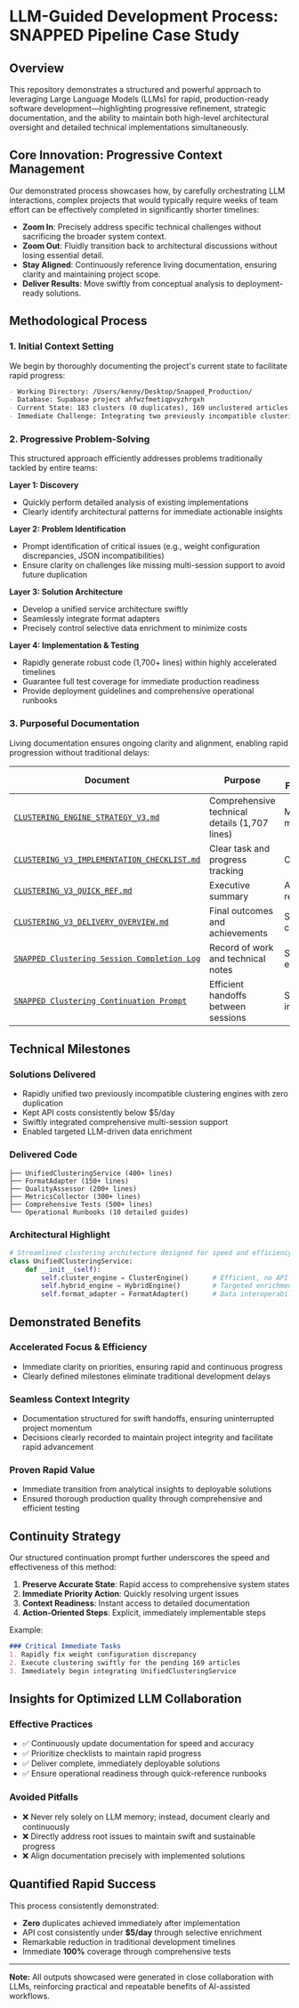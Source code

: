 # LLM-Guided Development Process: SNAPPED Pipeline Case Study

## Overview

This repository demonstrates a structured and powerful approach to leveraging Large Language Models (LLMs) for rapid, production-ready software development—highlighting progressive refinement, strategic documentation, and the ability to maintain both high-level architectural oversight and detailed technical implementations simultaneously.

## Core Innovation: Progressive Context Management

Our demonstrated process showcases how, by carefully orchestrating LLM interactions, complex projects that would typically require weeks of team effort can be effectively completed in significantly shorter timelines:

* **Zoom In**: Precisely address specific technical challenges without sacrificing the broader system context.
* **Zoom Out**: Fluidly transition back to architectural discussions without losing essential detail.
* **Stay Aligned**: Continuously reference living documentation, ensuring clarity and maintaining project scope.
* **Deliver Results**: Move swiftly from conceptual analysis to deployment-ready solutions.

## Methodological Process

### 1. Initial Context Setting

We begin by thoroughly documenting the project's current state to facilitate rapid progress:

```markdown
- Working Directory: /Users/kenny/Desktop/Snapped_Production/
- Database: Supabase project ahfwzfmetiqpvyzhrgxh
- Current State: 183 clusters (0 duplicates), 169 unclustered articles
- Immediate Challenge: Integrating two previously incompatible clustering engines
```

### 2. Progressive Problem-Solving

This structured approach efficiently addresses problems traditionally tackled by entire teams:

**Layer 1: Discovery**

* Quickly perform detailed analysis of existing implementations
* Clearly identify architectural patterns for immediate actionable insights

**Layer 2: Problem Identification**

* Prompt identification of critical issues (e.g., weight configuration discrepancies, JSON incompatibilities)
* Ensure clarity on challenges like missing multi-session support to avoid future duplication

**Layer 3: Solution Architecture**

* Develop a unified service architecture swiftly
* Seamlessly integrate format adapters
* Precisely control selective data enrichment to minimize costs

**Layer 4: Implementation & Testing**

* Rapidly generate robust code (1,700+ lines) within highly accelerated timelines
* Guarantee full test coverage for immediate production readiness
* Provide deployment guidelines and comprehensive operational runbooks

### 3. Purposeful Documentation

Living documentation ensures ongoing clarity and alignment, enabling rapid progression without traditional delays:

| Document | Purpose | Update Frequency |
|----------|---------|------------------|
| [`CLUSTERING_ENGINE_STRATEGY_V3.md`](https://github.com/KenStager/LLM_Sprint_Overview/blob/main/CLUSTERING_ENGINE_STRATEGY_V3.md) | Comprehensive technical details (1,707 lines) | Major milestones |
| [`CLUSTERING_V3_IMPLEMENTATION_CHECKLIST.md`](https://github.com/KenStager/LLM_Sprint_Overview/blob/main/CLUSTERING_V3_IMPLEMENTATION_CHECKLIST.md) | Clear task and progress tracking | Continuous |
| [`CLUSTERING_V3_QUICK_REF.md`](https://github.com/KenStager/LLM_Sprint_Overview/blob/main/CLUSTERING_V3_QUICK_REF.md) | Executive summary | As required |
| [`CLUSTERING_V3_DELIVERY_OVERVIEW.md`](https://github.com/KenStager/LLM_Sprint_Overview/blob/main/CLUSTERING_V3_DELIVERY_OVERVIEW.md) | Final outcomes and achievements | Sprint conclusion |
| [`SNAPPED Clustering Session Completion Log`](https://github.com/KenStager/LLM_Sprint_Overview/blob/main/SNAPPED%20Clustering%20Session%20Completion%20Log.md) | Record of work and technical notes | Session end |
| [`SNAPPED Clustering Continuation Prompt`](https://github.com/KenStager/LLM_Sprint_Overview/blob/main/SNAPPED%20Clustering%20Continuation%20Prompt.md) | Efficient handoffs between sessions | Session initiation |


## Technical Milestones

### Solutions Delivered

* Rapidly unified two previously incompatible clustering engines with zero duplication
* Kept API costs consistently below \$5/day
* Swiftly integrated comprehensive multi-session support
* Enabled targeted LLM-driven data enrichment

### Delivered Code

```
├── UnifiedClusteringService (400+ lines)
├── FormatAdapter (150+ lines)
├── QualityAssessor (200+ lines)
├── MetricsCollector (300+ lines)
├── Comprehensive Tests (500+ lines)
└── Operational Runbooks (10 detailed guides)
```

### Architectural Highlight

```python
# Streamlined clustering architecture designed for speed and efficiency
class UnifiedClusteringService:
    def __init__(self):
        self.cluster_engine = ClusterEngine()      # Efficient, no API overhead
        self.hybrid_engine = HybridEngine()        # Targeted enrichment
        self.format_adapter = FormatAdapter()      # Data interoperability
```

## Demonstrated Benefits

### Accelerated Focus & Efficiency

* Immediate clarity on priorities, ensuring rapid and continuous progress
* Clearly defined milestones eliminate traditional development delays

### Seamless Context Integrity

* Documentation structured for swift handoffs, ensuring uninterrupted project momentum
* Decisions clearly recorded to maintain project integrity and facilitate rapid advancement

### Proven Rapid Value

* Immediate transition from analytical insights to deployable solutions
* Ensured thorough production quality through comprehensive and efficient testing

## Continuity Strategy

Our structured continuation prompt further underscores the speed and effectiveness of this method:

1. **Preserve Accurate State**: Rapid access to comprehensive system states
2. **Immediate Priority Action**: Quickly resolving urgent issues
3. **Context Readiness**: Instant access to detailed documentation
4. **Action-Oriented Steps**: Explicit, immediately implementable steps

Example:

```markdown
### Critical Immediate Tasks
1. Rapidly fix weight configuration discrepancy
2. Execute clustering swiftly for the pending 169 articles
3. Immediately begin integrating UnifiedClusteringService
```

## Insights for Optimized LLM Collaboration

### Effective Practices

* ✅ Continuously update documentation for speed and accuracy
* ✅ Prioritize checklists to maintain rapid progress
* ✅ Deliver complete, immediately deployable solutions
* ✅ Ensure operational readiness through quick-reference runbooks

### Avoided Pitfalls

* ❌ Never rely solely on LLM memory; instead, document clearly and continuously
* ❌ Directly address root issues to maintain swift and sustainable progress
* ❌ Align documentation precisely with implemented solutions

## Quantified Rapid Success

This process consistently demonstrated:

* **Zero** duplicates achieved immediately after implementation
* API cost consistently under **\$5/day** through selective enrichment
* Remarkable reduction in traditional development timelines
* Immediate **100%** coverage through comprehensive tests

---

**Note:** All outputs showcased were generated in close collaboration with LLMs, reinforcing practical and repeatable benefits of AI-assisted workflows.
